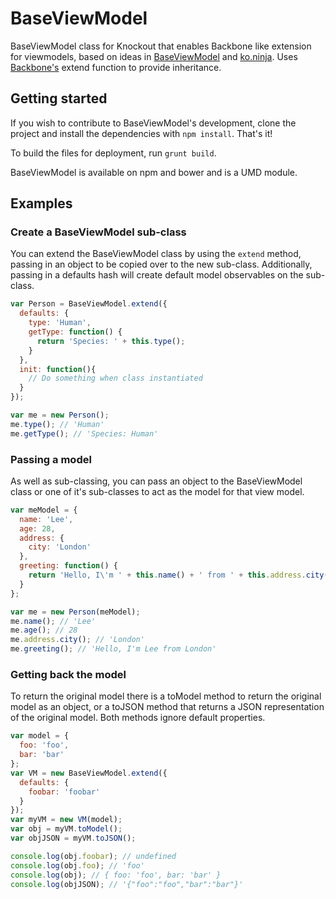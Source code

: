 BaseViewModel
=============

BaseViewModel class for Knockout that enables Backbone like extension for viewmodels, based on ideas in [BaseViewModel](https://github.com/bmac/BaseViewModel) and [ko.ninja](https://github.com/jcreamer898/ko.ninja). Uses [Backbone's]() extend function to provide inheritance.

## Getting started

If you wish to contribute to BaseViewModel's development, clone the project and install the dependencies with `npm install`. That's it!

To build the files for deployment, run `grunt build`.

BaseViewModel is available on npm and bower and is a UMD module.

## Examples

### Create a BaseViewModel sub-class

You can extend the BaseViewModel class by using the `extend` method, passing in an object to be copied over to the new sub-class. Additionally, passing in a defaults hash will create default model observables on the sub-class.

```javascript
var Person = BaseViewModel.extend({
  defaults: {
    type: 'Human',
    getType: function() {
      return 'Species: ' + this.type();
    }
  },
  init: function(){
    // Do something when class instantiated
  }
});

var me = new Person();
me.type(); // 'Human'
me.getType(); // 'Species: Human'
```

### Passing a model

As well as sub-classing, you can pass an object to the BaseViewModel class or one of it's sub-classes to act as the model for that view model.

```javascript
var meModel = {
  name: 'Lee',
  age: 28,
  address: {
    city: 'London'
  },
  greeting: function() {
    return 'Hello, I\'m ' + this.name() + ' from ' + this.address.city();
  }
};

var me = new Person(meModel);
me.name(); // 'Lee'
me.age(); // 28
me.address.city(); // 'London'
me.greeting(); // 'Hello, I'm Lee from London'
```

### Getting back the model

To return the original model there is a toModel method to return the original model as an object, or a toJSON method that returns a JSON representation of the original model. Both methods ignore default properties.

```javascript
var model = {
  foo: 'foo',
  bar: 'bar'
};
var VM = new BaseViewModel.extend({
  defaults: {
    foobar: 'foobar'
  }
});
var myVM = new VM(model);
var obj = myVM.toModel();
var objJSON = myVM.toJSON();

console.log(obj.foobar); // undefined
console.log(obj.foo); // 'foo'
console.log(obj); // { foo: 'foo', bar: 'bar' }
console.log(objJSON); // '{"foo":"foo","bar":"bar"}'
```